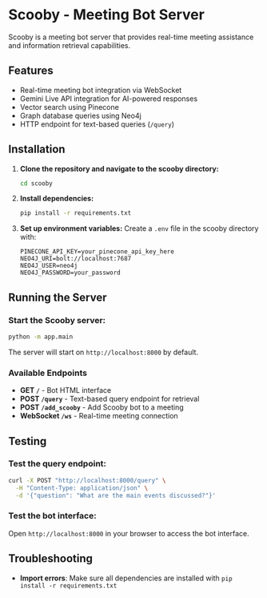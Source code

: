 # Scooby - Meeting Bot Server

Scooby is a meeting bot server that provides real-time meeting assistance and information retrieval capabilities.

## Features

- Real-time meeting bot integration via WebSocket
- Gemini Live API integration for AI-powered responses
- Vector search using Pinecone
- Graph database queries using Neo4j
- HTTP endpoint for text-based queries (`/query`)

## Installation

1. **Clone the repository and navigate to the scooby directory:**
   ```bash
   cd scooby
   ```

2. **Install dependencies:**
   ```bash
   pip install -r requirements.txt
   ```

3. **Set up environment variables:**
   Create a `.env` file in the scooby directory with:
   ```
   PINECONE_API_KEY=your_pinecone_api_key_here
   NEO4J_URI=bolt://localhost:7687
   NEO4J_USER=neo4j
   NEO4J_PASSWORD=your_password
   ```

## Running the Server

### Start the Scooby server:
```bash
python -m app.main
```

The server will start on `http://localhost:8000` by default.

### Available Endpoints

- **GET `/`** - Bot HTML interface
- **POST `/query`** - Text-based query endpoint for retrieval
- **POST `/add_scooby`** - Add Scooby bot to a meeting
- **WebSocket `/ws`** - Real-time meeting connection

## Testing

### Test the query endpoint:
```bash
curl -X POST "http://localhost:8000/query" \
  -H "Content-Type: application/json" \
  -d '{"question": "What are the main events discussed?"}'
```

### Test the bot interface:
Open `http://localhost:8000` in your browser to access the bot interface.

## Troubleshooting

- **Import errors**: Make sure all dependencies are installed with `pip install -r requirements.txt`
